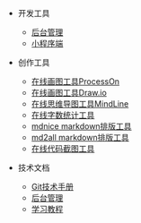 * 开发工具
    * [后台管理]()
    * [小程序端]()

* 创作工具
    * [在线画图工具ProcessOn](https://easonwu.me/notes)
    * [在线画图工具Draw.io](https://easonwu.me/notes)
    * [在线思维导图工具MindLine](https://easonwu.me/notes)
    * [在线字数统计工具](https://easonwu.me/notes)
    * [mdnice markdown排版工具](https://easonwu.me/notes)
    * [md2all markdown排版工具](https://easonwu.me/notes)
    * [在线代码截图工具](https://easonwu.me/notes)

* 技术文档
    * [Git技术手册](https://git-scm.com/book/zh/v2)
    * [后台管理](https://easonwu.me/notes)
    * [学习教程](https://easonwu.me/notes)